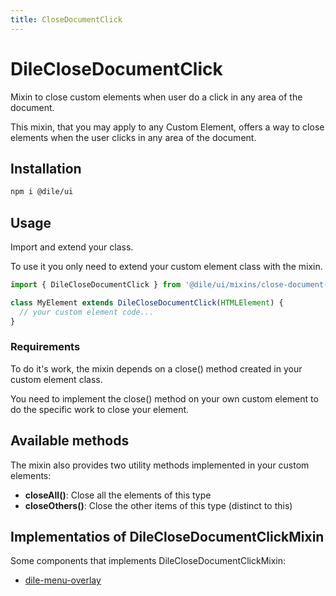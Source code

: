 ```yaml
---
title: CloseDocumentClick
---
```


# DileCloseDocumentClick

Mixin to close custom elements when user do a click in any area of the document.

This mixin, that you may apply to any Custom Element, offers a way to close elements when the user clicks in any area of the document.

## Installation

```bash
npm i @dile/ui
```

## Usage

Import and extend your class.

To use it you only need to extend your custom element class with the mixin.

```javascript
import { DileCloseDocumentClick } from '@dile/ui/mixins/close-document-click';

class MyElement extends DileCloseDocumentClick(HTMLElement) {
  // your custom element code...
}
```

### Requirements

To do it's work, the mixin depends on a close() method created in your custom element class.

You need to implement the close() method on your own custom element to do the specific work to close your element.

## Available methods

The mixin also provides two utility methods implemented in your custom elements:

- **closeAll()**: Close all the elements of this type
- **closeOthers()**: Close the other items of this type (distinct to this)

## Implementatios of DileCloseDocumentClickMixin

Some components that implements DileCloseDocumentClickMixin:

- [dile-menu-overlay](/components/dile-menu-overlay)